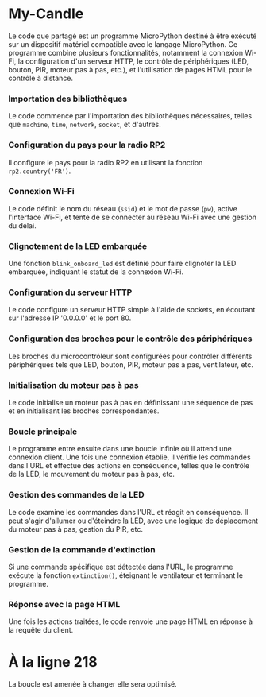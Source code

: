 # My-Candle

Le code que partagé est un programme MicroPython destiné à être exécuté sur un dispositif matériel compatible avec le langage MicroPython. Ce programme combine plusieurs fonctionnalités, notamment la connexion Wi-Fi, la configuration d'un serveur HTTP, le contrôle de périphériques (LED, bouton, PIR, moteur pas à pas, etc.), et l'utilisation de pages HTML pour le contrôle à distance.


### Importation des bibliothèques
Le code commence par l'importation des bibliothèques nécessaires, telles que `machine`, `time`, `network`, `socket`, et d'autres.

### Configuration du pays pour la radio RP2
Il configure le pays pour la radio RP2 en utilisant la fonction `rp2.country('FR')`.

### Connexion Wi-Fi
Le code définit le nom du réseau (`ssid`) et le mot de passe (`pw`), active l'interface Wi-Fi, et tente de se connecter au réseau Wi-Fi avec une gestion du délai.

### Clignotement de la LED embarquée
Une fonction `blink_onboard_led` est définie pour faire clignoter la LED embarquée, indiquant le statut de la connexion Wi-Fi.

### Configuration du serveur HTTP
Le code configure un serveur HTTP simple à l'aide de sockets, en écoutant sur l'adresse IP '0.0.0.0' et le port 80.

### Configuration des broches pour le contrôle des périphériques
Les broches du microcontrôleur sont configurées pour contrôler différents périphériques tels que LED, bouton, PIR, moteur pas à pas, ventilateur, etc.

### Initialisation du moteur pas à pas
Le code initialise un moteur pas à pas en définissant une séquence de pas et en initialisant les broches correspondantes.

### Boucle principale
Le programme entre ensuite dans une boucle infinie où il attend une connexion client. Une fois une connexion établie, il vérifie les commandes dans l'URL et effectue des actions en conséquence, telles que le contrôle de la LED, le mouvement du moteur pas à pas, etc.

### Gestion des commandes de la LED
Le code examine les commandes dans l'URL et réagit en conséquence. Il peut s'agir d'allumer ou d'éteindre la LED, avec une logique de déplacement du moteur pas à pas, gestion du PIR, etc.

### Gestion de la commande d'extinction
Si une commande spécifique est détectée dans l'URL, le programme exécute la fonction `extinction()`, éteignant le ventilateur et terminant le programme.

### Réponse avec la page HTML
Une fois les actions traitées, le code renvoie une page HTML en réponse à la requête du client.



# À la ligne 218

La boucle est amenée à changer elle sera optimisé.
